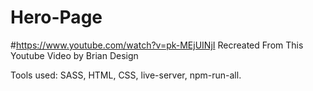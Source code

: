 # Hero-Page
#https://www.youtube.com/watch?v=pk-MEjUINjI Recreated From This Youtube Video by Brian Design

Tools used: SASS, HTML, CSS, live-server, npm-run-all.

